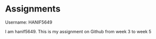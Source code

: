 # Assignments

Username: HANIF5649

I am hanif5649. This is my assignment on Github from week 3 to week 5
